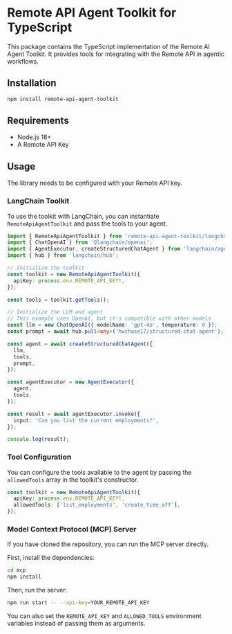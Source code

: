 # Remote API Agent Toolkit for TypeScript

This package contains the TypeScript implementation of the Remote AI Agent Toolkit. It provides tools for integrating with the Remote API in agentic workflows.

## Installation

```bash
npm install remote-api-agent-toolkit
```

## Requirements

- Node.js 18+
- A Remote API Key

## Usage

The library needs to be configured with your Remote API key.

### LangChain Toolkit

To use the toolkit with LangChain, you can instantiate `RemoteApiAgentToolkit` and pass the tools to your agent.

```typescript
import { RemoteApiAgentToolkit } from 'remote-api-agent-toolkit/langchain';
import { ChatOpenAI } from '@langchain/openai';
import { AgentExecutor, createStructuredChatAgent } from 'langchain/agents';
import { hub } from 'langchain/hub';

// Initialize the toolkit
const toolkit = new RemoteApiAgentToolkit({
  apiKey: process.env.REMOTE_API_KEY!,
});

const tools = toolkit.getTools();

// Initialize the LLM and agent
// This example uses OpenAI, but it's compatible with other models
const llm = new ChatOpenAI({ modelName: 'gpt-4o', temperature: 0 });
const prompt = await hub.pull<any>('hwchase17/structured-chat-agent');

const agent = await createStructuredChatAgent({
  llm,
  tools,
  prompt,
});

const agentExecutor = new AgentExecutor({
  agent,
  tools,
});

const result = await agentExecutor.invoke({
  input: 'Can you list the current employments?',
});

console.log(result);
```

### Tool Configuration

You can configure the tools available to the agent by passing the `allowedTools` array in the toolkit's constructor.

```typescript
const toolkit = new RemoteApiAgentToolkit({
  apiKey: process.env.REMOTE_API_KEY!,
  allowedTools: ['list_employments', 'create_time_off'],
});
```

### Model Context Protocol (MCP) Server

If you have cloned the repository, you can run the MCP server directly.

First, install the dependencies:

```bash
cd mcp
npm install
```

Then, run the server:

```bash
npm run start -- --api-key=YOUR_REMOTE_API_KEY
```

You can also set the `REMOTE_API_KEY` and `ALLOWED_TOOLS` environment variables instead of passing them as arguments.
